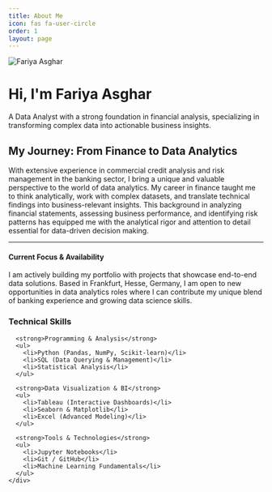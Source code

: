 ```yaml
---
title: About Me
icon: fas fa-user-circle
order: 1
layout: page
---
```


<!-- This is the custom "hero" section for your introduction -->
<div class="row align-items-center mb-5">
  <div class="col-md-3 text-center">
    <!-- This path uses the robust relative_url filter -->
    <img src="{{ site.baseurl }}/assets/images/avatar.jpg" class="img-fluid rounded-circle" alt="Fariya Asghar">
  </div>
  <div class="col-md-9">
    <h1 class="mb-3">Hi, I'm Fariya Asghar</h1>
    <p class="fs-4 text-muted">
      A Data Analyst with a strong foundation in financial analysis, specializing in transforming complex data into actionable business insights.
    </p>
  </div>
</div>


<!-- This is the two-column layout for the rest of your content -->
<div class="row">

  <!-- Left Column: Your Narrative -->
  <div class="col-lg-8">
    <h2>My Journey: From Finance to Data Analytics</h2>
    <p>
      With extensive experience in commercial credit analysis and risk management in the banking sector, I bring a unique and valuable perspective to the world of data analytics. My career in finance taught me to think analytically, work with complex datasets, and translate technical findings into business-relevant insights. This background in analyzing financial statements, assessing business performance, and identifying risk patterns has equipped me with the analytical rigor and attention to detail essential for data-driven decision making.
    </p>
    <hr class="my-4">
    <h4>Current Focus & Availability</h4>
    <p>
      I am actively building my portfolio with projects that showcase end-to-end data solutions. Based in Frankfurt, Hesse, Germany, I am open to new opportunities in data analytics roles where I can contribute my unique blend of banking experience and growing data science skills.
    </p>
  </div>

  <!-- Right Column: Your Skills -->
  <div class="col-lg-4">
    <div class="skills-card">
      <h3 class="mb-3">Technical Skills</h3>
      
      <strong>Programming & Analysis</strong>
      <ul>
        <li>Python (Pandas, NumPy, Scikit-learn)</li>
        <li>SQL (Data Querying & Management)</li>
        <li>Statistical Analysis</li>
      </ul>

      <strong>Data Visualization & BI</strong>
      <ul>
        <li>Tableau (Interactive Dashboards)</li>
        <li>Seaborn & Matplotlib</li>
        <li>Excel (Advanced Modeling)</li>
      </ul>
      
      <strong>Tools & Technologies</strong>
      <ul>
        <li>Jupyter Notebooks</li>
        <li>Git / GitHub</li>
        <li>Machine Learning Fundamentals</li>
      </ul>
    </div>
  </div>

</div>